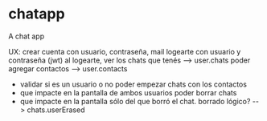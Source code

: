 # chatapp
A chat app

UX: 
crear cuenta con usuario, contraseña, mail
logearte con usuario y contraseña (jwt)
al logearte, ver los chats que tenés --> user.chats
poder agregar contactos --> user.contacts
  - validar si es un usuario o no
poder empezar chats con los contactos
  - que impacte en la pantalla de ambos usuarios
poder borrar chats
  - que impacte en la pantalla sólo del que borró el chat. borrado lógico? --> chats.userErased